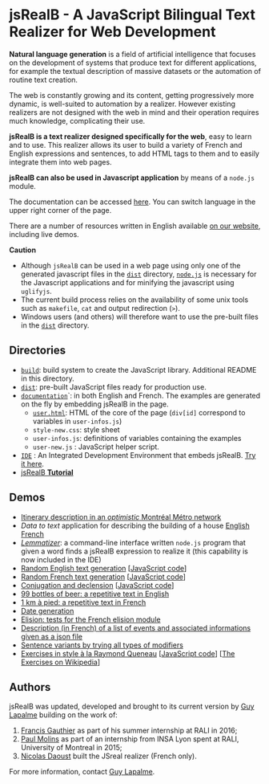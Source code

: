 # jsRealB - A JavaScript Bilingual Text Realizer for Web Development

**Natural language generation** is a field of artificial intelligence that focuses on the development of systems that produce text for different applications, for example the textual description of massive datasets or the automation of routine text creation.

The web is constantly growing and its content, getting progressively more dynamic, is well-suited to automation by a realizer. However existing realizers are not designed with the web in mind and their operation requires much knowledge, complicating their use.

**jsRealB is a text realizer designed specifically for the web**, easy to learn and to use. This realizer allows its user to build a variety of French and English expressions and sentences, to add HTML tags to them and to easily integrate them into web pages.

**jsRealB can also be used in Javascript application** by means of a `node.js` module.

The documentation can be accessed [here](https://lapalme.github.io/documentation/user.html). You can switch language in the upper right corner of the page.

There are a number of resources written in English available [on our website](http://rali.iro.umontreal.ca/rali/?q=en/jsrealb-bilingual-text-realiser), including live demos.

**Caution**

* Although `jsRealB` can be used in a web page using only one of the generated javascript files in the [`dist`](dist/) directory, [`node.js`](https://nodejs.org/en/) is necessary for the Javascript applications and for minifying the javascript using `uglifyjs`.
* The current build process relies on the availability of some unix tools such as `makefile`, `cat` and output redirection (`>`).
* Windows users (and others) will therefore want to use the pre-built files in the [`dist`](dist/) directory.

## Directories
* [`build`](build/): build system to create the JavaScript library. Additional README in this directory.
* [`dist`](dist/): pre-built JavaScript files ready for production use.
* [`documentation`](documentation/)`: in both English and French. The examples are generated on the fly by embedding jsRealB in the page.
    * [`user.html`](https://lapalme.github.io/documentation/user.html): HTML of the core of the page (`div[id]` correspond to variables in `user-infos.js`)
    * ``style-new.css``: style sheet
    * ``user-infos.js``: definitions of variables containing the examples
    * ``user-new.js``  : JavaScript helper script.
* [`IDE`](IDE/) : An Integrated Development Environment that embeds jsRealB. [Try it here](https://lapalme.github.io/IDE/index.html).
* [jsRealB **Tutorial**](https://lapalme.github.io/Tutorial/tutorial.html)

## Demos

* [Itinerary description in an *optimistic* Montréal Métro network](https://lapalme.github.io/Tutorial/metro.html)
* *Data to text* application for describing the building of a house [English](https://lapalme.github.io/demos/Data2Text/building.html) [French](https://lapalme.github.io/demos/Data2Text/batiment.html)
* [*Lemmatizer*](https://github.com/rali-udem/jsRealB/blob/master/demos/lemmatize/lemmatize.js): a command-line interface written `node.js` program that given a word finds a jsRealB expression to realize it (this capability is now included in the IDE)
* [Random English text generation](https://lapalme.github.io/demos/randomGeneration/english.html) [[JavaScript code](demos/randomGeneration/english.js)]
* [Random French text generation](https://lapalme.github.io/demos/randomGeneration/french.html) [[JavaScript code](demos/randomGeneration/french.js)]
* [Conjugation and declension](https://lapalme.github.io/demos/inflection/index.html) [[JavaScript code](demos/inflection/inflection.js)] 
* [99 bottles of beer: a repetitive text in English](https://lapalme.github.io/demos/99BottlesOfBeer/index.html)
* [1 km à pied: a repetitive text in French](https://lapalme.github.io/demos/KilometresAPied/index.html)
* [Date generation](https://lapalme.github.io/demos/date/index.html)
* [Elision: tests for the French elision module](https://lapalme.github.io/demos/elision/index.html)
* [Description (in French) of a list of events and associated informations given as a json file](https://lapalme.github.io/demos/Evenements/index.html)
* [Sentence variants by trying all types of modifiers](https://lapalme.github.io/demos/VariantesDePhrases/index.html)
* [Exercises in style à la Raymond Queneau](https://lapalme.github.io/demos/ExercicesDeStyle/index.html) [[JavaScript code](demos/ExercicesDeStyle/ExerciceDeStyle.js)] [[The Exercises on Wikipedia](https://en.wikipedia.org/wiki/Exercises_in_Style)]


## Authors
jsRealB was updated, developed and brought to its current version by [Guy Lapalme](http://www.iro.umontreal.ca/~lapalme) building on the work of:

1. [Francis Gauthier](http://www-etud.iro.umontreal.ca/~gauthif) as part of his summer internship at RALI in 2016; 
2. [Paul Molins](http://paul-molins.fr/) as part of an internship from INSA Lyon spent at RALI, University of Montreal in 2015;   
3. [Nicolas Daoust](mailto:n@daou.st) built the JSreal realizer (French only).

For more information, contact [Guy Lapalme](http://rali.iro.umontreal.ca/lapalme).      
